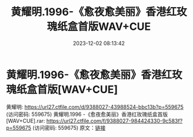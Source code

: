 ﻿---
title: 黄耀明.1996-《愈夜愈美丽》香港红玫瑰纸盒首版WAV+CUE
date: 2023-12-02 08:13:42
categories: WAV车载音乐、镜像
tags: 华语中文
---
# 黄耀明.1996-《愈夜愈美丽》香港红玫瑰纸盒首版[WAV+CUE]

黄耀明: https://url27.ctfile.com/d/9388027-43988524-bbc13b?p=559675
(访问密码: 559675)
黄耀明.1996 -《愈夜愈美丽》香港红玫瑰纸盒首版 [WAV+CUE].rar: https://url27.ctfile.com/f/9388027-984424330-9c583f?p=559675
(访问密码: 559675)
原文：[链接](https://blog.sina.com.cn/s/blog_1647c7e76010313vt.html)